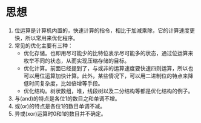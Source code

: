 # 思想
1. 位运算是计算机内置的，快速计算的指令，相比于加减乘除，它的计算速度更快，所以常用来优化程序。
2. 常见的优化主要有三种：
    - 优化存储。也即用尽可能少的比特位表示尽可能多的状态，通过位运算来枚举不同的状态，从而实现压缩存储的目标。
    - 优化计算。前面已经提到了，与或非的运算速度要快速四则运算，所以也可以用位运算加快计算。此外，某些情况下，可以用二进制位的特点来降低时间复杂度，比如倍增等手段。
    - 优化结构。树状数组，堆，线段树以及二分结构等都是优化结构的例子。
3. 与(and)的特点是各位1的数目之和单调不增。
4. 或(or)的特点是各位1的数目单调不减。
5. 异或(xor)运算时0和1的数目并不确定。